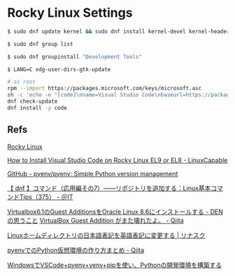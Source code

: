 # Rocky Linux Settings

``` bash
$ sudo dnf update kernel && sudo dnf install kernel-devel kernel-headers make bzip2 gcc
```

``` bash
$ sudo dnf group list
```

``` bash
$ sudo dnf groupinstall "Development Tools"
```

``` bash
$ LANG=C xdg-user-dirs-gtk-update
```

``` bash
# as root
rpm --import https://packages.microsoft.com/keys/microsoft.asc
sh -c 'echo -e "[code]\nname=Visual Studio Code\nbaseurl=https://packages.microsoft.com/yumrepos/vscode\nenabled=1\ngpgcheck=1\ngpgkey=https://packages.microsoft.com/keys/microsoft.asc" > /etc/yum.repos.d/vscode.repo'
dnf check-update
dnf install -y code
```

## Refs

[Rocky Linux](https://rockylinux.org/)

[How to Install Visual Studio Code on Rocky Linux EL9 or EL8 - LinuxCapable](https://www.linuxcapable.com/how-to-install-visual-studio-code-on-rocky-linux/)

[GitHub - pyenv/pyenv: Simple Python version management](https://github.com/pyenv/pyenv#switch-between-python-versions)

[【 dnf 】コマンド（応用編その7）――リポジトリを追加する：Linux基本コマンドTips（375） - ＠IT](https://atmarkit.itmedia.co.jp/ait/articles/2001/31/news006.html)

[Virtualbox6.1のGuest AdditionsをOracle Linux 8.6にインストールする - DENの思うこと](https://den2sn.hatenablog.com/entry/2022/06/02/190913)
[VirtualBox Guest Addition がまた壊れたよ。 - Qiita](https://qiita.com/shimon_haga/items/ab416332bdf1481eef00)

[Linuxホームディレクトリの日本語表記を英語表記に変更する | リナスク](https://linuc.spa-miz.com/2021/11/03/changing-the-japanese-representation-of-the-linux-home-directory-to-english-notation/)

[pyenvでのPython仮想環境の作り方まとめ - Qiita](https://qiita.com/ysdyt/items/5008e607343b940b3480)

[WindowsでVSCode+pyenv+venv+pipを使い、Pythonの開発環境を構築する](https://zenn.dev/sion_pn/articles/4418eeda7c62d0)
